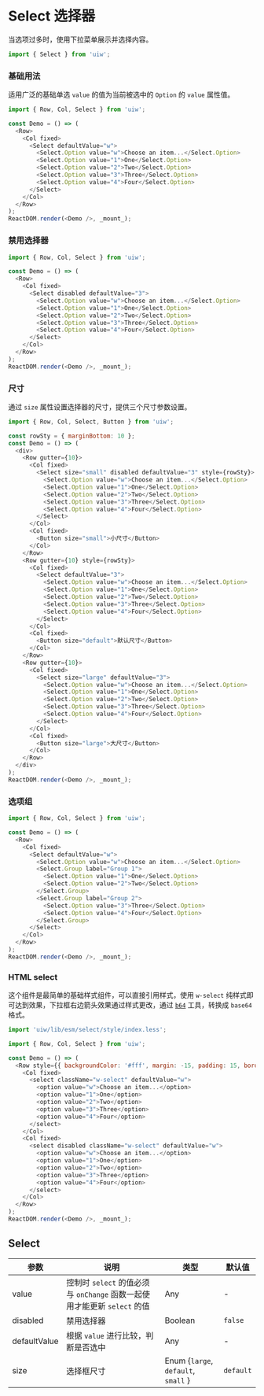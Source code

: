 Select 选择器
===

当选项过多时，使用下拉菜单展示并选择内容。

```jsx
import { Select } from 'uiw';
```

### 基础用法

适用广泛的基础单选 `value` 的值为当前被选中的 `Option` 的 `value` 属性值。

<!--DemoStart,bgWhite,codePen--> 
```js
import { Row, Col, Select } from 'uiw';

const Demo = () => (
  <Row>
    <Col fixed>
      <Select defaultValue="w">
        <Select.Option value="w">Choose an item...</Select.Option>
        <Select.Option value="1">One</Select.Option>
        <Select.Option value="2">Two</Select.Option>
        <Select.Option value="3">Three</Select.Option>
        <Select.Option value="4">Four</Select.Option>
      </Select>
    </Col>
  </Row>
);
ReactDOM.render(<Demo />, _mount_);
```
<!--End-->


### 禁用选择器

<!--DemoStart,bgWhite,codePen--> 
```js
import { Row, Col, Select } from 'uiw';

const Demo = () => (
  <Row>
    <Col fixed>
      <Select disabled defaultValue="3">
        <Select.Option value="w">Choose an item...</Select.Option>
        <Select.Option value="1">One</Select.Option>
        <Select.Option value="2">Two</Select.Option>
        <Select.Option value="3">Three</Select.Option>
        <Select.Option value="4">Four</Select.Option>
      </Select>
    </Col>
  </Row>
);
ReactDOM.render(<Demo />, _mount_);
```
<!--End-->


### 尺寸

通过 `size` 属性设置选择器的尺寸，提供三个尺寸参数设置。

<!--DemoStart,bgWhite,codePen--> 
```js
import { Row, Col, Select, Button } from 'uiw';

const rowSty = { marginBottom: 10 };
const Demo = () => (
  <div>
    <Row gutter={10}>
      <Col fixed>
        <Select size="small" disabled defaultValue="3" style={rowSty}>
          <Select.Option value="w">Choose an item...</Select.Option>
          <Select.Option value="1">One</Select.Option>
          <Select.Option value="2">Two</Select.Option>
          <Select.Option value="3">Three</Select.Option>
          <Select.Option value="4">Four</Select.Option>
        </Select>
      </Col>
      <Col fixed>
        <Button size="small">小尺寸</Button>
      </Col>
    </Row>
    <Row gutter={10} style={rowSty}>
      <Col fixed>
        <Select defaultValue="3">
          <Select.Option value="w">Choose an item...</Select.Option>
          <Select.Option value="1">One</Select.Option>
          <Select.Option value="2">Two</Select.Option>
          <Select.Option value="3">Three</Select.Option>
          <Select.Option value="4">Four</Select.Option>
        </Select>
      </Col>
      <Col fixed>
        <Button size="default">默认尺寸</Button>
      </Col>
    </Row>
    <Row gutter={10}>
      <Col fixed>
        <Select size="large" defaultValue="3">
          <Select.Option value="w">Choose an item...</Select.Option>
          <Select.Option value="1">One</Select.Option>
          <Select.Option value="2">Two</Select.Option>
          <Select.Option value="3">Three</Select.Option>
          <Select.Option value="4">Four</Select.Option>
        </Select>
      </Col>
      <Col fixed>
        <Button size="large">大尺寸</Button>
      </Col>
    </Row>
  </div>
);
ReactDOM.render(<Demo />, _mount_);
```
<!--End-->

### 选项组

<!--DemoStart,bgWhite,codePen--> 
```js
import { Row, Col, Select } from 'uiw';

const Demo = () => (
  <Row>
    <Col fixed>
      <Select defaultValue="w">
        <Select.Option value="w">Choose an item...</Select.Option>
        <Select.Group label="Group 1">
          <Select.Option value="1">One</Select.Option>
          <Select.Option value="2">Two</Select.Option>
        </Select.Group>
        <Select.Group label="Group 2">
          <Select.Option value="3">Three</Select.Option>
          <Select.Option value="4">Four</Select.Option>
        </Select.Group>
      </Select>
    </Col>
  </Row>
);
ReactDOM.render(<Demo />, _mount_);
```
<!--End-->

### HTML select

这个组件是最简单的基础样式组件，可以直接引用样式，使用 `w-select` 纯样式即可达到效果，下拉框右边箭头效果通过样式更改，通过 [`b64`](http://b64.io/) 工具，转换成 `base64` 格式。

```jsx
import 'uiw/lib/esm/select/style/index.less';
```

<!--DemoStart,bgWhite,codePen--> 
```js
import { Row, Col, Select } from 'uiw';

const Demo = () => (
  <Row style={{ backgroundColor: '#fff', margin: -15, padding: 15, borderRadius: '5px 5px 0 0' }} gutter={10}>
    <Col fixed>
      <select className="w-select" defaultValue="w">
        <option value="w">Choose an item...</option>
        <option value="1">One</option>
        <option value="2">Two</option>
        <option value="3">Three</option>
        <option value="4">Four</option>
      </select>
    </Col>
    <Col fixed>
      <select disabled className="w-select" defaultValue="w">
        <option value="w">Choose an item...</option>
        <option value="1">One</option>
        <option value="2">Two</option>
        <option value="3">Three</option>
        <option value="4">Four</option>
      </select>
    </Col>
  </Row>
);
ReactDOM.render(<Demo />, _mount_);
```
<!--End-->

## Select

| 参数 | 说明 | 类型 | 默认值 |
|--------- |-------- |--------- |-------- |
| value | 控制时 `select` 的值必须与 `onChange` 函数一起使用才能更新 `select` 的值 | Any | - |
| disabled | 禁用选择器 | Boolean | `false` |
| defaultValue | 根据 `value` 进行比较，判断是否选中 | Any | - |
| size | 选择框尺寸 | Enum {`large`, `default`, `small` } | `default` |
